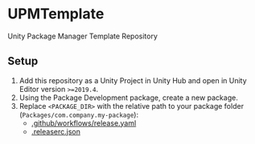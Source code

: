 # UPMTemplate

Unity Package Manager Template Repository

## Setup

1. Add this repository as a Unity Project in Unity Hub and open in Unity Editor version `>=2019.4`.
2. Using the Package Development package, create a new package.
3. Replace `<PACKAGE_DIR>` with the relative path to your package folder (`Packages/com.company.my-package`):
    - [.github/workflows/release.yaml](.github/workflows/publish.yaml)
    - [.releaserc.json](.releaserc.json)
